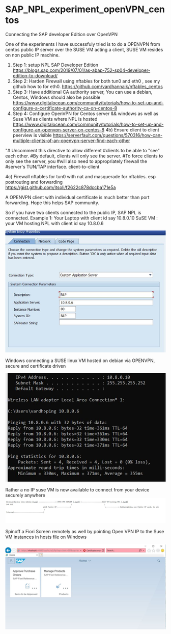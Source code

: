 # SAP_NPL_experiment_openVPN_centos
Connecting the SAP developer Edition over OpenVPN

One of the experiments I have successfuly tried is to do a OPENVPN from centos public IP server  over the SUSE VM acting a client, SUSE VM resides on non public IP machine.
1) Step 1: setup NPL SAP Developer Edition https://blogs.sap.com/2019/07/01/as-abap-752-sp04-developer-edition-to-download/
2) Step 2:  Harden Firewall using nftables for both tun0 and eth0 , see my github how to for eth0. https://github.com/vardhannaik/nftables_centos
3) Step 3: Have additional CA authority server, You can use a debian, Centos, Windows should also be possible
https://www.digitalocean.com/community/tutorials/how-to-set-up-and-configure-a-certificate-authority-ca-on-centos-8
4) Step 4: Configure OpenVPN for Centos server && windows as well as Suse VM as clients where NPL is hosted
https://www.digitalocean.com/community/tutorials/how-to-set-up-and-configure-an-openvpn-server-on-centos-8
4b) Ensure client to client peerview is visible
https://serverfault.com/questions/570316/how-can-multiple-clients-of-an-openvpn-server-find-each-other

"# Uncomment this directive to allow different
#clients to be able to "see" each other.
#By default, clients will only see the server.
#To force clients to only see the server, you
#will also need to appropriately firewall the
#server's TUN/TAP interface.
client-to-client

4c) Firewall nftables for tun0 with nat and masquerade for nftables.
esp postrouting and forwarding
https://gist.github.com/itsoli/f2622c878dccba171e5a

A OPENVPN client with individual certificate is much better than port forwarding. Hope this helps SAP community.

So if you have two clients connected to the public IP, SAP NPL is connected.
Example 1: Your Laptop with client id say 10.8.0.10
SuSE VM : your VM hosting NPL with client id say 10.8.0.6

![alt text](https://github.com/vardhannaik/SAP_NPL_experiment_openVPN_centos/blob/main/NPL.JPG?raw=true)

Windows connecting a SUSE linux VM hosted on debian via OPENVPN, secure and certificate driven


![alt text](https://github.com/vardhannaik/SAP_NPL_experiment_openVPN_centos/blob/main/OPENVPN_onwindows.JPG?raw=true)

Rather a no IP suse VM is now available to connect from your device securely anywhere
![alt text](https://github.com/vardhannaik/SAP_NPL_experiment_openVPN_centos/blob/main/OpenVPN_SAPGUI.JPG?raw=true)

Spinoff a Fiori Screen remotely as well by pointing Open VPN IP to the Suse VM instances in hosts file on WIndows

![alt text](https://github.com/vardhannaik/SAP_NPL_experiment_openVPN_centos/blob/main/Fiori_remote.JPG?raw=true)






